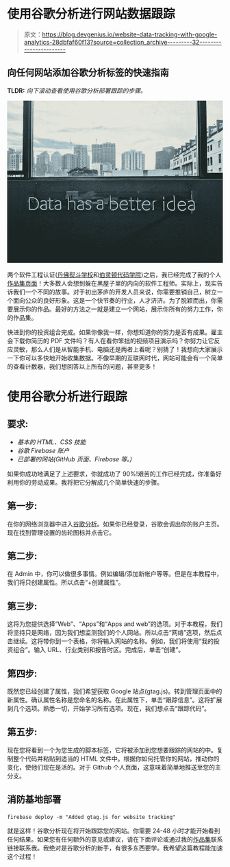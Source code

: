 # 使用谷歌分析进行网站数据跟踪

> 原文：<https://blog.devgenius.io/website-data-tracking-with-google-analytics-28dbfaf60f13?source=collection_archive---------32----------------------->

## 向任何网站添加谷歌分析标签的快速指南

**TLDR:** *向下滚动查看使用谷歌分析部署跟踪的步骤。*

![](img/ecb6ce6b04e78fdec5149fc2784fa5fc.png)

两个软件工程认证([丹佛熨斗学校](https://flatironschool.com/)和[伯灵顿代码学院](https://www.burlingtoncodeacademy.com/))之后，我已经完成了我的个人[作品集页面](https://adam-shappy.com)！大多数人会想到躲在黑屋子里的内向的软件工程师。实际上，现实告诉我们一个不同的故事。对于初出茅庐的开发人员来说，你需要推销自己，树立一个面向公众的良好形象。这是一个快节奏的行业，人才济济。为了脱颖而出，你需要展示你的作品。最好的方法之一就是建立一个网站，展示你所有的努力工作，你的作品集。

快进到你的投资组合完成。如果你像我一样，你想知道你的努力是否有成果。雇主会下载你简历的 PDF 文件吗？有人在看你笨拙的视频项目演示吗？你努力让它反应灵敏，那么人们是从智能手机、电脑还是两者上看呢？别猜了！我想向大家展示一下你可以多快地开始收集数据。不像早期的互联网时代，网站可能会有一个简单的查看计数器，我们想回答以上所有的问题，甚至更多！

# **使用谷歌分析进行跟踪**

## **要求:**

*   *基本的 HTML、CSS 技能*
*   *谷歌 Firebase 账户*
*   *已部署的网站(GitHub 页面、Firebase 等。)*

如果你成功地满足了上述要求，你就成功了 90%!艰苦的工作已经完成，你准备好利用你的劳动成果。我将把它分解成几个简单快速的步骤。

## 第一步:

在你的网络浏览器中进入[谷歌分析](https://analytics.google.com)。如果你已经登录，谷歌会调出你的账户主页。现在找到管理设置的齿轮图标并点击它。

## **第二步:**

在 Admin 中，你可以做很多事情。例如编辑/添加新帐户等等。但是在本教程中，我们将只创建属性。所以点击“+创建属性”。

## 第三步:

这将为您提供选择“Web”、“Apps”和“Apps and web”的选项。对于本教程，我们将坚持只是网络，因为我们想监测我们的个人网站。所以点击“网络”选项，然后点击继续。这将带你到一个表格，你将输入网站的名称。例如，我们将使用“我的投资组合”。输入 URL、行业类别和报告时区。完成后，单击“创建”。

## 第四步:

既然您已经创建了属性，我们希望获取 Google 站点(gtag.js)。转到管理页面中的新属性。确认属性名称是您命名的名称。在此属性下，单击“跟踪信息”。这将扩展到几个选项。熟悉一切，开始学习所有选项。现在，我们想点击“跟踪代码”。

## 第五步:

现在您将看到一个为您生成的脚本标签，它将被添加到您想要跟踪的网站的中。复制整个代码并粘贴到适当的 HTML 文件中。根据你如何托管你的网站，推动你的变化，使他们现在是活的。对于 Github 个人页面，这意味着简单地推送至您的主分支。

## 消防基地部署

`firebase deploy -m "Added gtag.js for website tracking"`

就是这样！谷歌分析现在将开始跟踪您的网站。你需要 24-48 小时才能开始看到任何结果。如果您有任何额外的意见或建议，请在下面评论或通过我的[作品集](https://Adam-Shappy.com)联系链接联系我。我绝对是谷歌分析的新手，有很多东西要学。我希望这篇教程能加速这个过程！